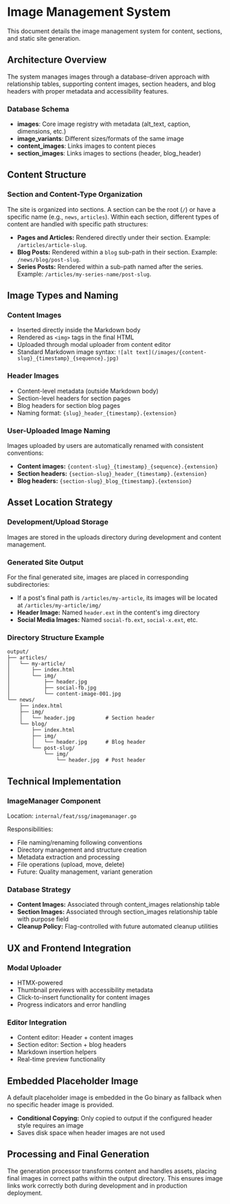 # Image Management System

This document details the image management system for content, sections, and static site generation.

## Architecture Overview

The system manages images through a database-driven approach with relationship tables, supporting content images, section headers, and blog headers with proper metadata and accessibility features.

### Database Schema

- **images**: Core image registry with metadata (alt_text, caption, dimensions, etc.)
- **image_variants**: Different sizes/formats of the same image
- **content_images**: Links images to content pieces
- **section_images**: Links images to sections (header, blog_header)

## Content Structure

### Section and Content-Type Organization

The site is organized into sections. A section can be the root (`/`) or have a specific name (e.g., `news`, `articles`). Within each section, different types of content are handled with specific path structures:

- **Pages and Articles:** Rendered directly under their section. Example: `/articles/article-slug`.
- **Blog Posts:** Rendered within a `blog` sub-path in their section. Example: `/news/blog/post-slug`.
- **Series Posts:** Rendered within a sub-path named after the series. Example: `/articles/my-series-name/post-slug`.

## Image Types and Naming

### Content Images
- Inserted directly inside the Markdown body
- Rendered as `<img>` tags in the final HTML
- Uploaded through modal uploader from content editor
- Standard Markdown image syntax: `![alt text](/images/{content-slug}_{timestamp}_{sequence}.jpg)`

### Header Images
- Content-level metadata (outside Markdown body)
- Section-level headers for section pages
- Blog headers for section blog pages
- Naming format: `{slug}_header_{timestamp}.{extension}`

### User-Uploaded Image Naming
Images uploaded by users are automatically renamed with consistent conventions:
- **Content images:** `{content-slug}_{timestamp}_{sequence}.{extension}`
- **Section headers:** `{section-slug}_header_{timestamp}.{extension}`
- **Blog headers:** `{section-slug}_blog_{timestamp}.{extension}`

## Asset Location Strategy

### Development/Upload Storage
Images are stored in the uploads directory during development and content management.

### Generated Site Output
For the final generated site, images are placed in corresponding subdirectories:
- If a post's final path is `/articles/my-article`, its images will be located at `/articles/my-article/img/`
- **Header Image:** Named `header.ext` in the content's img directory
- **Social Media Images:** Named `social-fb.ext`, `social-x.ext`, etc.

### Directory Structure Example
```
output/
├── articles/
│   └── my-article/
│       ├── index.html
│       └── img/
│           ├── header.jpg
│           ├── social-fb.jpg
│           └── content-image-001.jpg
└── news/
    ├── index.html
    ├── img/
    │   └── header.jpg          # Section header
    └── blog/
        ├── index.html
        ├── img/
        │   └── header.jpg      # Blog header
        └── post-slug/
            └── img/
                └── header.jpg  # Post header
```

## Technical Implementation

### ImageManager Component
Location: `internal/feat/ssg/imagemanager.go`

Responsibilities:
- File naming/renaming following conventions
- Directory management and structure creation
- Metadata extraction and processing
- File operations (upload, move, delete)
- Future: Quality management, variant generation

### Database Strategy
- **Content Images:** Associated through content_images relationship table
- **Section Images:** Associated through section_images relationship table with purpose field
- **Cleanup Policy:** Flag-controlled with future automated cleanup utilities

## UX and Frontend Integration

### Modal Uploader
- HTMX-powered 
- Thumbnail previews with accessibility metadata
- Click-to-insert functionality for content images
- Progress indicators and error handling

### Editor Integration
- Content editor: Header + content images
- Section editor: Section + blog headers
- Markdown insertion helpers
- Real-time preview functionality

## Embedded Placeholder Image

A default placeholder image is embedded in the Go binary as fallback when no specific header image is provided.

- **Conditional Copying:** Only copied to output if the configured header style requires an image
- Saves disk space when header images are not used

## Processing and Final Generation

The generation processor transforms content and handles assets, placing final images in correct paths within the output directory. This ensures image links work correctly both during development and in production deployment.
